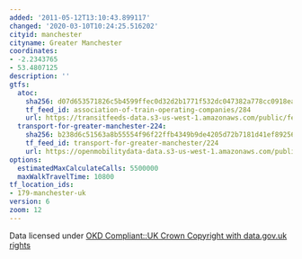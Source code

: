 ```yaml
---
added: '2011-05-12T13:10:43.899117'
changed: '2020-03-10T10:24:25.516202'
cityid: manchester
cityname: Greater Manchester
coordinates:
- -2.2343765
- 53.4807125
description: ''
gtfs:
  atoc:
    sha256: d07d653571826c5b4599ffec0d32d2b1771f532dc047382a778cc0918eaa0d7c
    tf_feed_id: association-of-train-operating-companies/284
    url: https://transitfeeds-data.s3-us-west-1.amazonaws.com/public/feeds/association-of-train-operating-companies/284/20170626/gtfs.zip
  transport-for-greater-manchester-224:
    sha256: b238d6c51563a8b55554f96f22ffb4349b9de4205d72b7181d41ef89256d82ac
    tf_feed_id: transport-for-greater-manchester/224
    url: https://openmobilitydata-data.s3-us-west-1.amazonaws.com/public/feeds/transport-for-greater-manchester/224/20200130/gtfs.zip
options:
  estimatedMaxCalculateCalls: 5500000
  maxWalkTravelTime: 10800
tf_location_ids:
- 179-manchester-uk
version: 6
zoom: 12
---
```


Data licensed under [OKD Compliant::UK Crown Copyright with data.gov.uk rights](http://datagm.org.uk/package/gtfs-schedule-data)

